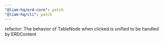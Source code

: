 ```yaml
---
"@liam-hq/erd-core": patch
"@liam-hq/cli": patch
---
```


refactor: The behavior of TableNode when clicked is unified to be handled by ERDContent
